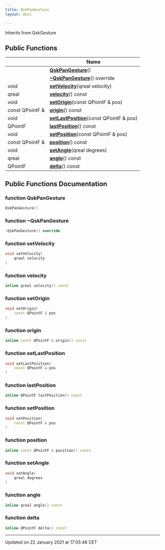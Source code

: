 ```yaml
---
title: QskPanGesture
layout: docs

---
```





Inherits from QskGesture

## Public Functions

|                | Name           |
| -------------- | -------------- |
| | **[QskPanGesture](/docs/classes/class_qsk_pan_gesture/#function-qskpangesture)**() |
| | **[~QskPanGesture](/docs/classes/class_qsk_pan_gesture/#function-~qskpangesture)**() override |
| void | **[setVelocity](/docs/classes/class_qsk_pan_gesture/#function-setvelocity)**(qreal velocity) |
| qreal | **[velocity](/docs/classes/class_qsk_pan_gesture/#function-velocity)**() const |
| void | **[setOrigin](/docs/classes/class_qsk_pan_gesture/#function-setorigin)**(const QPointF & pos) |
| const QPointF & | **[origin](/docs/classes/class_qsk_pan_gesture/#function-origin)**() const |
| void | **[setLastPosition](/docs/classes/class_qsk_pan_gesture/#function-setlastposition)**(const QPointF & pos) |
| QPointF | **[lastPosition](/docs/classes/class_qsk_pan_gesture/#function-lastposition)**() const |
| void | **[setPosition](/docs/classes/class_qsk_pan_gesture/#function-setposition)**(const QPointF & pos) |
| const QPointF & | **[position](/docs/classes/class_qsk_pan_gesture/#function-position)**() const |
| void | **[setAngle](/docs/classes/class_qsk_pan_gesture/#function-setangle)**(qreal degrees) |
| qreal | **[angle](/docs/classes/class_qsk_pan_gesture/#function-angle)**() const |
| QPointF | **[delta](/docs/classes/class_qsk_pan_gesture/#function-delta)**() const |

## Public Functions Documentation

### function QskPanGesture

```cpp
QskPanGesture()
```


### function ~QskPanGesture

```cpp
~QskPanGesture() override
```


### function setVelocity

```cpp
void setVelocity(
    qreal velocity
)
```


### function velocity

```cpp
inline qreal velocity() const
```


### function setOrigin

```cpp
void setOrigin(
    const QPointF & pos
)
```


### function origin

```cpp
inline const QPointF & origin() const
```


### function setLastPosition

```cpp
void setLastPosition(
    const QPointF & pos
)
```


### function lastPosition

```cpp
inline QPointF lastPosition() const
```


### function setPosition

```cpp
void setPosition(
    const QPointF & pos
)
```


### function position

```cpp
inline const QPointF & position() const
```


### function setAngle

```cpp
void setAngle(
    qreal degrees
)
```


### function angle

```cpp
inline qreal angle() const
```


### function delta

```cpp
inline QPointF delta() const
```


-------------------------------

Updated on 22 January 2021 at 17:05:48 CET